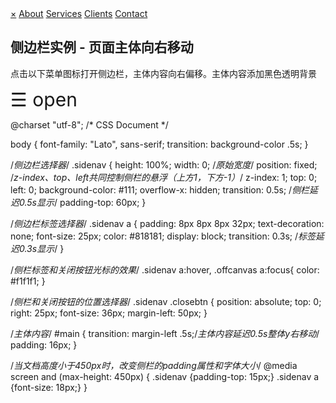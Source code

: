 <head>
  <script async src="https://polyfill.io/v3/polyfill.min.js?features=es6"></script>
  <script async src="https://cdn.jsdelivr.net/npm/mathjax@3/es5/tex-mml-chtml.js"></script>
  <script>
    window.MathJax = {
      tex: {
        inlineMath: [['$', '$']],
        displayMath: [['\\[', '\\]'], ['$$', '$$']],
        processEscapes: true  // 允许 `$...$` 解析
      },
      svg: {
        scale: 1.2
      }
    };

    document.addEventListener("DOMContentLoaded", function() {
      MathJax.typesetPromise();
    });
  </script>
</head>

<body>
<!--侧栏界面设计-->
<div id="mySidenav" class="sidenav">
  <a href="javascript:void(0)" class="closebtn" onclick="closeNav()">&times;</a>
  <a href="#">About</a>
  <a href="#">Services</a>
  <a href="#">Clients</a>
  <a href="#">Contact</a>
</div>
 
<div id="main">
  <h2>侧边栏实例 - 页面主体向右移动</h2>
  <p>点击以下菜单图标打开侧边栏，主体内容向右偏移。主体内容添加黑色透明背景</p>
  <span style="font-size:30px;cursor:pointer" onclick="openNav()">&#9776; open</span>
</div>
</body>
<script type="text/javascript">
/*打开侧栏，修改侧栏宽度，主体左跨度、背景透明度*/
    function openNav() {
        document.getElementById("mySidenav").style.width = "250px";
	document.getElementById("main").style.marginLeft = "250px";
    	document.body.style.backgroundColor = "rgba(0,0,0,0.4)";
    }
    /*关闭侧栏，恢复原始侧栏宽度，主体左跨度、背景透明度*/
    function closeNav() {
	document.getElementById("mySidenav").style.width = "0";
	document.getElementById("main").style.marginLeft= "0";
	document.body.style.backgroundColor = "white";
    }
</script>

@charset "utf-8";
/* CSS Document */
 
body {
    font-family: "Lato", sans-serif;
    transition: background-color .5s;
}
 
/*侧边栏选择器*/
.sidenav {
    height: 100%;
    width: 0; /*原始宽度*/
    position: fixed;
    /*z-index、top、left共同控制侧栏的悬浮（上方1，下方-1）*/
    z-index: 1;
    top: 0;
    left: 0;
    background-color: #111;
    overflow-x: hidden;
    transition: 0.5s; /*侧栏延迟0.5s显示*/
    padding-top: 60px;
}
 
/*侧边栏标签选择器*/
.sidenav a {
    padding: 8px 8px 8px 32px;
    text-decoration: none;
    font-size: 25px;
    color: #818181;
    display: block;
    transition: 0.3s; /*标签延迟0.3s显示*/
}
 
/*侧栏标签和关闭按钮光标的效果*/
.sidenav a:hover, .offcanvas a:focus{
    color: #f1f1f1;
}
 
/*侧栏和关闭按钮的位置选择器*/
.sidenav .closebtn {
    position: absolute;
    top: 0;
    right: 25px;
    font-size: 36px;
    margin-left: 50px;
}
 
/*主体内容*/
#main {
    transition: margin-left .5s;/*主体内容延迟0.5s整体y右移动*/
    padding: 16px;
}
 
/*当文档高度小于450px时，改变侧栏的padding属性和字体大小*/
@media screen and (max-height: 450px) {
  .sidenav {padding-top: 15px;}
  .sidenav a {font-size: 18px;}
}
